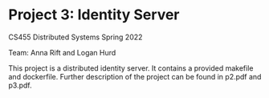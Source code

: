 # Project 3: Identity Server

CS455 Distributed Systems Spring 2022

Team: Anna Rift and Logan Hurd

This project is a distributed identity server.
It contains a provided makefile and dockerfile.
Further description of the project can be found
in p2.pdf and p3.pdf.

